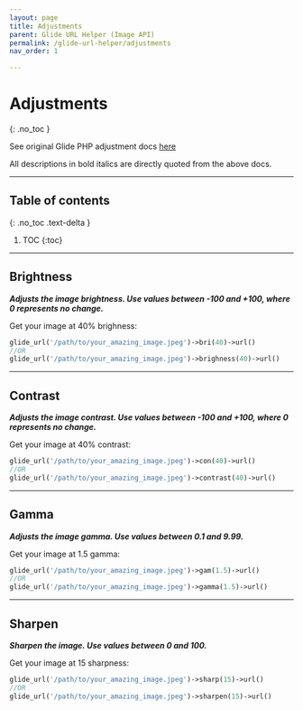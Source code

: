 ```yaml
---
layout: page
title: Adjustments
parent: Glide URL Helper (Image API)
permalink: /glide-url-helper/adjustments
nav_order: 1

---
```

# Adjustments
{: .no_toc }

See original Glide PHP adjustment docs [here](https://glide.thephpleague.com/1.0/api/adjustments/)

All descriptions in bold italics are directly quoted from the above docs.

---------------------

## Table of contents
{: .no_toc .text-delta }

1. TOC
{:toc}
---

## Brightness

***Adjusts the image brightness. Use values between -100 and +100, where 0 represents no change.***


Get your image at 40% brighness:
```php 
glide_url('/path/to/your_amazing_image.jpeg')->bri(40)->url()
//OR
glide_url('/path/to/your_amazing_image.jpeg')->brighness(40)->url()

```
----------------------
## Contrast

***Adjusts the image contrast. Use values between -100 and +100, where 0 represents no change.***


Get your image at 40% contrast:
```php 
glide_url('/path/to/your_amazing_image.jpeg')->con(40)->url()
//OR
glide_url('/path/to/your_amazing_image.jpeg')->contrast(40)->url()

```
----------------------
## Gamma

***Adjusts the image gamma. Use values between 0.1 and 9.99.***


Get your image at 1.5 gamma:

```php 
glide_url('/path/to/your_amazing_image.jpeg')->gam(1.5)->url()
//OR
glide_url('/path/to/your_amazing_image.jpeg')->gamma(1.5)->url()

```

----------------------
## Sharpen

***Sharpen the image. Use values between 0 and 100.***


Get your image at 15 sharpness:

```php 
glide_url('/path/to/your_amazing_image.jpeg')->sharp(15)->url()
//OR
glide_url('/path/to/your_amazing_image.jpeg')->sharpen(15)->url()

```
